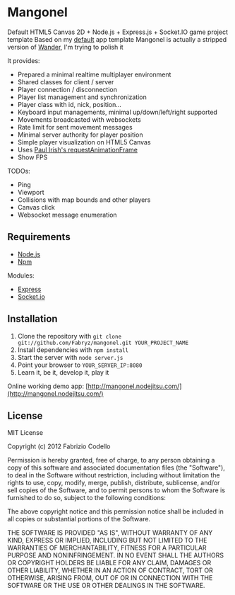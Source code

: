 Mangonel
======

Default HTML5 Canvas 2D + Node.js + Express.js + Socket.IO game project template
Based on my [default](https://github.com/Fabryz/default) app template
Mangonel is actually a stripped version of [Wander](https://github.com/Fabryz/wander), I'm trying to polish it

It provides:

* Prepared a minimal realtime multiplayer environment
* Shared classes for client / server
* Player connection / disconnection
* Player list management and synchronization
* Player class with id, nick, position...
* Keyboard input managements, minimal up/down/left/right supported
* Movements broadcasted with websockets
* Rate limit for sent movement messages
* Minimal server authority for player position
* Simple player visualization on HTML5 Canvas
* Uses [Paul Irish's requestAnimationFrame](http://paulirish.com/2011/requestanimationframe-for-smart-animating/)
* Show FPS

TODOs:

* Ping
* Viewport
* Collisions with map bounds and other players
* Canvas click
* Websocket message enumeration

Requirements
------------

* [Node.js](http://nodejs.org/)
* [Npm](http://npmjs.org/)

Modules:

* [Express](http://expressjs.com/)
* [Socket.io](http://socket.io/)

Installation
----------

1. Clone the repository with ``git clone git://github.com/Fabryz/mangonel.git YOUR_PROJECT_NAME``
2. Install dependencies with ``npm install``
3. Start the server with ``node server.js``
4. Point your browser to ``YOUR_SERVER_IP:8080``
5. Learn it, be it, develop it, play it

Online working demo app: [http://mangonel.nodejitsu.com/](http://mangonel.nodejitsu.com/)

License
-------

MIT License

Copyright (c) 2012 Fabrizio Codello

Permission is hereby granted, free of charge, to any person obtaining
a copy of this software and associated documentation files (the
"Software"), to deal in the Software without restriction, including
without limitation the rights to use, copy, modify, merge, publish,
distribute, sublicense, and/or sell copies of the Software, and to
permit persons to whom the Software is furnished to do so, subject to
the following conditions:

The above copyright notice and this permission notice shall be
included in all copies or substantial portions of the Software.

THE SOFTWARE IS PROVIDED "AS IS", WITHOUT WARRANTY OF ANY KIND,
EXPRESS OR IMPLIED, INCLUDING BUT NOT LIMITED TO THE WARRANTIES OF
MERCHANTABILITY, FITNESS FOR A PARTICULAR PURPOSE AND
NONINFRINGEMENT. IN NO EVENT SHALL THE AUTHORS OR COPYRIGHT HOLDERS BE
LIABLE FOR ANY CLAIM, DAMAGES OR OTHER LIABILITY, WHETHER IN AN ACTION
OF CONTRACT, TORT OR OTHERWISE, ARISING FROM, OUT OF OR IN CONNECTION
WITH THE SOFTWARE OR THE USE OR OTHER DEALINGS IN THE SOFTWARE.